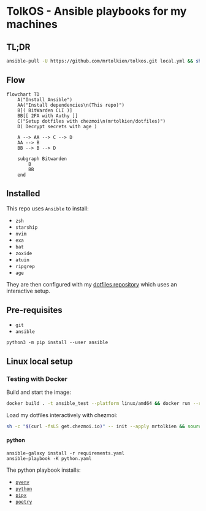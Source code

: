 # TolkOS - Ansible playbooks for my machines

## TL;DR

```sh
ansible-pull -U https://github.com/mrtolkien/tolkos.git local.yml && sh -c "$(curl -fsLS get.chezmoi.io)" -- init --apply mrtolkien
```

## Flow

```mermaid
flowchart TD
    A("Install Ansible")
    AA("Install dependencies\n(This repo)")
    B[( BitWarden CLI )]
    BB[[ 2FA with Authy ]]
    C("Setup dotfiles with chezmoi\n(mrtolkien/dotfiles)")
    D( Decrypt secrets with age )

    A --> AA --> C --> D
    AA --> B
    BB --> B --> D

    subgraph Bitwarden
        B
        BB
    end
```

## Installed

This repo uses `Ansible` to install:

- `zsh`
- `starship`
- `nvim`
- `exa`
- `bat`
- `zoxide`
- `atuin`
- `ripgrep`
- `age`

They are then configured with my [dotfiles repository](https://github.com/mrtolkien/dotfiles) which uses an interactive setup.

## Pre-requisites

- `git`
- `ansible`

```shell
python3 -m pip install --user ansible
```

## Linux local setup

### Testing with Docker

Build and start the image:

```sh
docker build . -t ansible_test --platform linux/amd64 && docker run --rm -it --platform linux/amd64 ansible_test
```

Load my dotfiles interactively with chezmoi:

```sh
sh -c "$(curl -fsLS get.chezmoi.io)" -- init --apply mrtolkien && source ~/.zshrc
```

#### python

```shell
ansible-galaxy install -r requirements.yaml
ansible-playbook -K python.yaml
```

The python playbook installs:

- [`pyenv`](https://github.com/pyenv/pyenv)
- [`python`](https://en.wikipedia.org/wiki/Python_(programming_language))
- [`pipx`](https://github.com/pypa/pipx)
- [`poetry`](https://python-poetry.org/)
